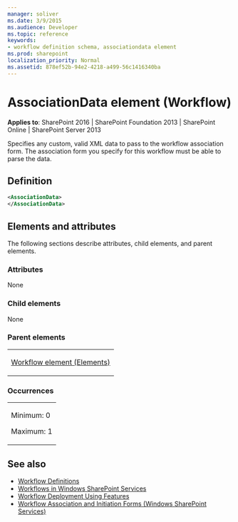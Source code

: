```yaml
---
manager: soliver
ms.date: 3/9/2015
ms.audience: Developer
ms.topic: reference
keywords:
- workflow definition schema, associationdata element
ms.prod: sharepoint
localization_priority: Normal
ms.assetid: 878ef52b-94e2-4218-a499-56c1416340ba
---
```


# AssociationData element (Workflow)

**Applies to**: SharePoint 2016 | SharePoint Foundation 2013 | SharePoint Online | SharePoint Server 2013

Specifies any custom, valid XML data to pass to the workflow association form. The association form you specify for this workflow must be able to parse the data.

## Definition

```XML
<AssociationData>
</AssociationData>
```

## Elements and attributes

The following sections describe attributes, child elements, and parent elements.

### Attributes

None

### Child elements

None

### Parent elements

<table>
<colgroup>
<col width="100%" />
</colgroup>
<tbody>
<tr class="odd">
<td align="left"><p><a href="workflow-element-elements.md">Workflow element (Elements)</a></p></td>
</tr>
</tbody>
</table>

### Occurrences

<table>
<colgroup>
<col width="100%" />
</colgroup>
<tbody>
<tr class="odd">
<td align="left"><p>Minimum: 0</p>
<p>Maximum: 1</p></td>
</tr>
</tbody>
</table>


## See also

- [Workflow Definitions](workflow-definitions.md)
- [Workflows in Windows SharePoint Services](https://msdn.microsoft.com/library/be0888d4-20b2-4d39-bf28-2d8a71829d8e(Office.15).aspx)
- [Workflow Deployment Using Features](https://msdn.microsoft.com/library/ad294f09-483d-4e87-bd19-fa37795ed558(Office.15).aspx)
- [Workflow Association and Initiation Forms (Windows SharePoint Services)](https://msdn.microsoft.com/library/ffdfe5a7-f860-47b0-80e0-2dc2bd36ed38(Office.15).aspx)








